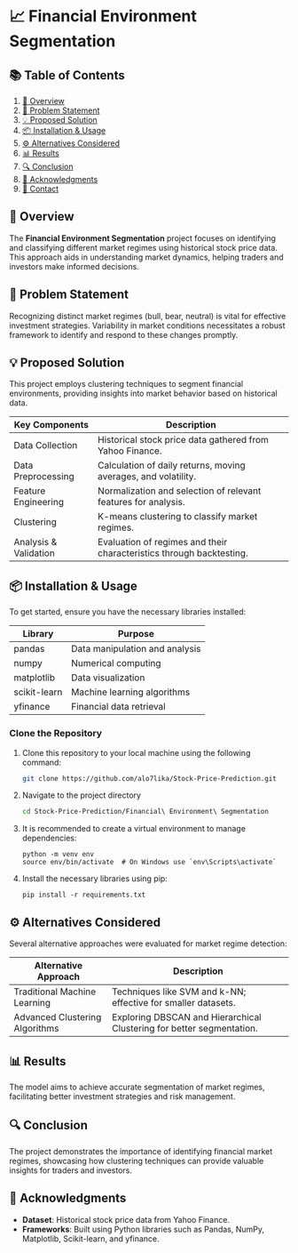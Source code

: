 # 📈 Financial Environment Segmentation 

## 📚 Table of Contents
1. [📖 Overview](#-overview)
2. [🚀 Problem Statement](#-problem-statement)
3. [💡 Proposed Solution](#-proposed-solution)
4. [📦 Installation & Usage](#-installation--usage)
5. [⚙️ Alternatives Considered](#-alternatives-considered)
6. [📊 Results](#-results)
7. [🔍 Conclusion](#-conclusion)
8. [🤝 Acknowledgments](#-acknowledgments)
9. [📧 Contact](#-contact)

## 📖 Overview
The **Financial Environment Segmentation** project focuses on identifying and classifying different market regimes using historical stock price data. This approach aids in understanding market dynamics, helping traders and investors make informed decisions.

## 🚀 Problem Statement
Recognizing distinct market regimes (bull, bear, neutral) is vital for effective investment strategies. Variability in market conditions necessitates a robust framework to identify and respond to these changes promptly.

## 💡 Proposed Solution
This project employs clustering techniques to segment financial environments, providing insights into market behavior based on historical data.

| Key Components        | Description                                                      |
|-----------------------|------------------------------------------------------------------|
| Data Collection       | Historical stock price data gathered from Yahoo Finance.        |
| Data Preprocessing    | Calculation of daily returns, moving averages, and volatility.   |
| Feature Engineering    | Normalization and selection of relevant features for analysis.   |
| Clustering            | K-means clustering to classify market regimes.                   |
| Analysis & Validation | Evaluation of regimes and their characteristics through backtesting. |

## 📦 Installation & Usage
To get started, ensure you have the necessary libraries installed:

| Library        | Purpose                                   |
|----------------|-------------------------------------------|
| pandas         | Data manipulation and analysis            |
| numpy          | Numerical computing                        |
| matplotlib     | Data visualization                        |
| scikit-learn   | Machine learning algorithms               |
| yfinance       | Financial data retrieval                  |

### Clone the Repository

1. Clone this repository to your local machine using the following command:
   ```bash
   git clone https://github.com/alo7lika/Stock-Price-Prediction.git
   ```
2. Navigate to the project directory
   ```bash
   cd Stock-Price-Prediction/Financial\ Environment\ Segmentation
   ```
3. It is recommended to create a virtual environment to manage dependencies:
   ```
   python -m venv env
   source env/bin/activate  # On Windows use `env\Scripts\activate`
   ```
4. Install the necessary libraries using pip:
   ```
   pip install -r requirements.txt
   ```


## ⚙️ Alternatives Considered
Several alternative approaches were evaluated for market regime detection:

| Alternative Approach            | Description                                                          |
|---------------------------------|----------------------------------------------------------------------|
| Traditional Machine Learning     | Techniques like SVM and k-NN; effective for smaller datasets.      |
| Advanced Clustering Algorithms   | Exploring DBSCAN and Hierarchical Clustering for better segmentation.|

## 📊 Results
The model aims to achieve accurate segmentation of market regimes, facilitating better investment strategies and risk management.

## 🔍 Conclusion
The project demonstrates the importance of identifying financial market regimes, showcasing how clustering techniques can provide valuable insights for traders and investors.

## 🤝 Acknowledgments
- **Dataset**: Historical stock price data from Yahoo Finance.
- **Frameworks**: Built using Python libraries such as Pandas, NumPy, Matplotlib, Scikit-learn, and yfinance.
